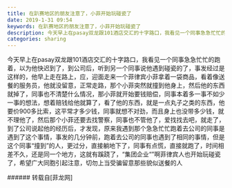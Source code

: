 ```yaml
---
title: 在趴赛地区的朋友注意了，小菲开始玩碰瓷了
date: 2019-1-31 09:54
keywords: 在趴赛地区的朋友注意了，小菲开始玩碰瓷了
description: 今天早上在pasay双龙跟101酒店交汇的十字路口，我看见一个同事急急忙忙的跑着，以为他快迟到了，到公司后，听到另一个同事说他遇到碰瓷的了，事发经过是这样的，他早上走在路上，应，迎面走来一个菲律宾小菲拿着一袋商品，看着像送餐的服务员，他就没留意，正常走路，那个小菲突然就撞到他身上，然后他的东西就掉了，同事也不清楚什么情况，那小菲就开始要钱赔偿，同事本着多一事不如少一事的想法，想着赔钱给他就算了，看了他的东西，就是一点丸子之类的东西，他要价900多比索，这平常才多少钱，同事就想不对劲，而且身上也没带多少钱，就不理他了，然后那个小菲还要去找警察，同事也不管他了，爱找找去吧，就走了，到了公司说起他的经历后，才发现，原来我遇到那个急急忙忙跑着去公司的同事是遇到了这个事情，事发的几分钟前，跑着去公司的同事也遇到了相同的事情，但是这个同事“撞到”的人，更过分，直接躺地下了，同事有点慌，直接就跑了，时间相差不久，还是同一个地方，这就有蹊跷了，“集团企业“”啊菲律宾人也开始玩碰瓷了，希望广大同胞引起注意，切勿上当受骗留意那些貌似送餐的人
categories: sharing
---
```

<td class="t_f" id="postmessage_2863205">

今天早上在pasay双龙跟101酒店交汇的十字路口，我看见一个同事急急忙忙的跑着，以为他快迟到了，到公司后，听到另一个同事说他遇到碰瓷的了，事发经过是这样的，他早上走在路上，应，迎面走来一个菲律宾小菲拿着一袋商品，看着像送餐的服务员，他就没留意，正常走路，那个小菲突然就撞到他身上，然后他的东西就掉了，同事也不清楚什么情况，那小菲就开始要钱赔偿，同事本着多一事不如少一事的想法，想着赔钱给他就算了，看了他的东西，就是一点丸子之类的东西，他要价900多比索，这平常才多少钱，同事就想不对劲，而且身上也没带多少钱，就不理他了，然后那个小菲还要去找警察，同事也不管他了，爱找找去吧，就走了，到了公司说起他的经历后，才发现，原来我遇到那个急急忙忙跑着去公司的同事是遇到了这个事情，事发的几分钟前，跑着去公司的同事也遇到了相同的事情，但是这个同事“撞到”的人，更过分，直接躺地下了，同事有点慌，直接就跑了，时间相差不久，还是同一个地方，这就有蹊跷了，“集团企业“”啊菲律宾人也开始玩碰瓷了，希望广大同胞引起注意，切勿上当受骗留意那些貌似送餐的人<br/>
</td>
###### 转载自[菲龙网]